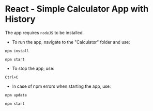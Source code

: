 # React - Simple Calculator App with History

The app requires `nodeJS` to be installed.

* To run the app, navigate to the "Calculator" folder and use:

`npm install`

`npm start`

* To stop the app, use: 

`Ctrl+C`

* In case of npm errors when starting the app, use:

`npm update`

`npm start`
